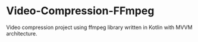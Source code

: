 # Video-Compression-FFmpeg

Video compression project using ffmpeg library written in Kotlin with MVVM architecture.
